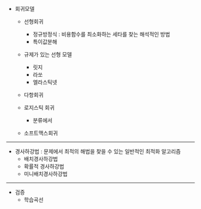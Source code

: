 
- 회귀모델
    - 선형회귀
        - 정규방정식 : 비용함수를 최소화하는 세타를 찾는 해석적인 방법
        - 특이값분해
    - 규제가 있는 선형 모델
        - 릿지
        - 라쏘
        - 엘라스틱넷

    - 다항회귀

    - 로지스틱 회귀
        - 분류에서
    - 소프트맥스회귀

---
- 경사하강법 : 문제에서 최적의 해법을 찾을 수 있는 일반적인 최적화 알고리즘
    - 배치경사하강법
    - 확률적 경사하강법
    - 미니배치경사하강법

---
- 검증
    - 학습곡선


